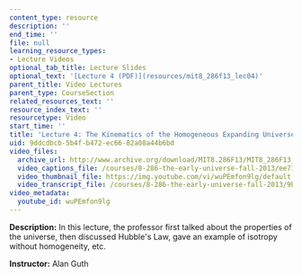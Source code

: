 ```yaml
---
content_type: resource
description: ''
end_time: ''
file: null
learning_resource_types:
- Lecture Videos
optional_tab_title: Lecture Slides
optional_text: '[Lecture 4 (PDF)](resources/mit8_286f13_lec04)'
parent_title: Video Lectures
parent_type: CourseSection
related_resources_text: ''
resource_index_text: ''
resourcetype: Video
start_time: ''
title: 'Lecture 4: The Kinematics of the Homogeneous Expanding Universe'
uid: 9ddcdbcb-5b4f-b472-ec66-82a08a44b6bd
video_files:
  archive_url: http://www.archive.org/download/MIT8.286F13/MIT8_286F13_lec04_300k.mp4
  video_captions_file: /courses/8-286-the-early-universe-fall-2013/ee71a9a2a51c5ec49830b1a743c73d4f_wuPEmfon9lg.vtt
  video_thumbnail_file: https://img.youtube.com/vi/wuPEmfon9lg/default.jpg
  video_transcript_file: /courses/8-286-the-early-universe-fall-2013/9b67a2c6895709ae6d74037a4e82ec24_wuPEmfon9lg.pdf
video_metadata:
  youtube_id: wuPEmfon9lg
---
```


**Description:** In this lecture, the professor first talked about the properties of the universe, then discussed Hubble's Law, gave an example of isotropy without homogeneity, etc.

**Instructor:** Alan Guth